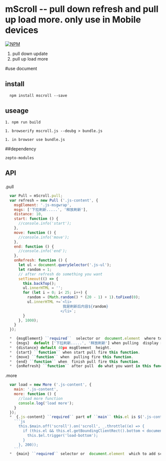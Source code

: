 # mScroll -- pull down refresh and pull up load more. only use in Mobile devices

[![NPM](https://nodei.co/npm/mscroll.png?downloads=true&downloadRank=true&stars=true)](https://nodei.co/npm/mscroll/)<br/>
1. pull down update
1. pull up load more

#use document
## install
```
  npm install mscroll --save
```
## useage
```
1. npm run build

1. browserify mscroll.js --deubg > bundle.js

1. in browser use bundle.js
```
##dependency
```
zepto-modules
```
## API
###
.pull
```js
  var Pull = mScroll.pull;
  var refresh = new Pull ('.js-content', {
    msgElement: '.js-msgwrap',
    msgs: ['下拉刷新.....', '释放刷新'],
    distance: 10,
    start: function () {
      //console.info('start');
    },
    move: function () {
      //console.info('move');
    },
    end: function () {
      //console.info('end');
    },
    onRefresh: function () {
      let ul = document.querySelector('.js-ul');                    
      let random = 1; 
      // after refresh do something you want
      setTimeout(() => {           
        this.backTop();
        ul.innerHTML = '';
        for (let i = 0; i< 25; i++) {
          random = (Math.random() * (20 - 1) + 1).toFixed(0);
          ul.innerHTML +=`<li>
                          我是刷新后内容${random}
                         </li>`;
        }
      }, 1000);
    }
  });

  *  {msgElement} ``required``  selector or  document.element  where to place the refresh state message.
  *  {msgs}  default ['下拉刷新.....', '释放刷新'] when pulling  display msg.
  *  {distance} default 40px msgElement  height.
  *  {start} ``function`` when start pull fire this function.
  *  {move} ``function`` when  pulling fire this function.
  *  {end} ``function`` when  finish pull fire this function.
  *  {onRefresh} ``function`` after pull  do what you want in this function.
```
.more
```js
  var load = new More ('.js-content', {
    main: '.js-content',        
    more: function () {
      //load more function
      console.log('load more');
    }
  });
  *  {.js-content} ``required`` part of ``main`` this.el is $('.js-content').
    ```js
      this.$main.off('scroll').on('scroll', _.throttle((e) => {
        if (this.el && this.el.getBoundingClientRect().bottom < document.body.clientHeight + 25) {        
          this.$el.trigger('load-bottom');        
        }
      }, 200));
    ```
  *  {main} ``required`` selector or  document.element  which to add scroll.

```
